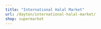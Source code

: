 ```yaml
---
title: "International Halal Market"
url: /dayton/international-halal-market/
shop: supermarket
---
```

